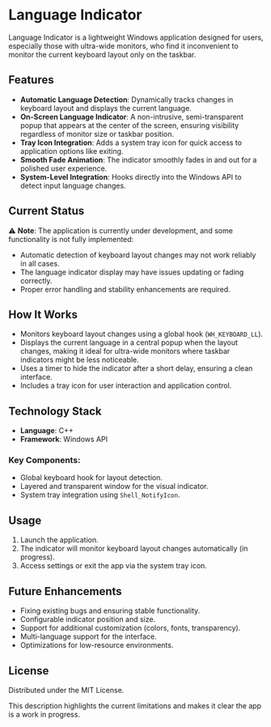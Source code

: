 # Language Indicator

Language Indicator is a lightweight Windows application designed for users, especially those with ultra-wide monitors, who find it inconvenient to monitor the current keyboard layout only on the taskbar.

## Features

- **Automatic Language Detection**: Dynamically tracks changes in keyboard layout and displays the current language.
- **On-Screen Language Indicator**: A non-intrusive, semi-transparent popup that appears at the center of the screen, ensuring visibility regardless of monitor size or taskbar position.
- **Tray Icon Integration**: Adds a system tray icon for quick access to application options like exiting.
- **Smooth Fade Animation**: The indicator smoothly fades in and out for a polished user experience.
- **System-Level Integration**: Hooks directly into the Windows API to detect input language changes.

## Current Status

⚠️ **Note**: The application is currently under development, and some functionality is not fully implemented:

- Automatic detection of keyboard layout changes may not work reliably in all cases.
- The language indicator display may have issues updating or fading correctly.
- Proper error handling and stability enhancements are required.

## How It Works

- Monitors keyboard layout changes using a global hook (`WH_KEYBOARD_LL`).
- Displays the current language in a central popup when the layout changes, making it ideal for ultra-wide monitors where taskbar indicators might be less noticeable.
- Uses a timer to hide the indicator after a short delay, ensuring a clean interface.
- Includes a tray icon for user interaction and application control.

## Technology Stack

- **Language**: C++
- **Framework**: Windows API

### Key Components:

- Global keyboard hook for layout detection.
- Layered and transparent window for the visual indicator.
- System tray integration using `Shell_NotifyIcon`.

## Usage

1. Launch the application.
2. The indicator will monitor keyboard layout changes automatically (in progress).
3. Access settings or exit the app via the system tray icon.

## Future Enhancements

- Fixing existing bugs and ensuring stable functionality.
- Configurable indicator position and size.
- Support for additional customization (colors, fonts, transparency).
- Multi-language support for the interface.
- Optimizations for low-resource environments.

## License

Distributed under the MIT License.

This description highlights the current limitations and makes it clear the app is a work in progress.
